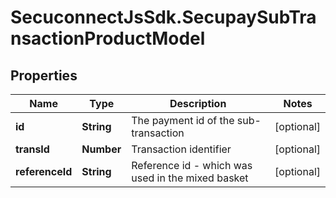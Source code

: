 # SecuconnectJsSdk.SecupaySubTransactionProductModel

## Properties
Name | Type | Description | Notes
------------ | ------------- | ------------- | -------------
**id** | **String** | The payment id of the sub-transaction | [optional] 
**transId** | **Number** | Transaction identifier | [optional] 
**referenceId** | **String** | Reference id - which was used in the mixed basket | [optional] 


